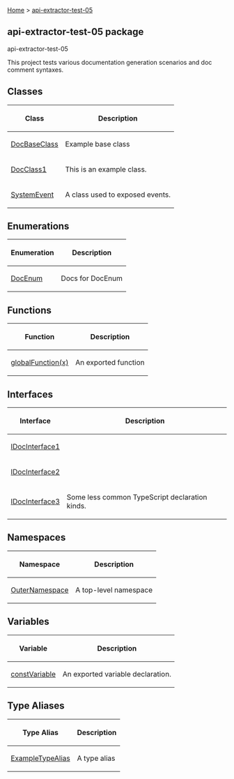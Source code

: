 [Home](./index) &gt; [api-extractor-test-05](./api-extractor-test-05.md)

## api-extractor-test-05 package

api-extractor-test-05

This project tests various documentation generation scenarios and doc comment syntaxes.

## Classes

|  <p>Class</p> | <p>Description</p> |
|  --- | --- |
|  <p>[DocBaseClass](./api-extractor-test-05.docbaseclass.md)</p> | <p>Example base class</p> |
|  <p>[DocClass1](./api-extractor-test-05.docclass1.md)</p> | <p>This is an example class.</p> |
|  <p>[SystemEvent](./api-extractor-test-05.systemevent.md)</p> | <p>A class used to exposed events.</p> |

## Enumerations

|  <p>Enumeration</p> | <p>Description</p> |
|  --- | --- |
|  <p>[DocEnum](./api-extractor-test-05.docenum.md)</p> | <p>Docs for DocEnum</p> |

## Functions

|  <p>Function</p> | <p>Description</p> |
|  --- | --- |
|  <p>[globalFunction(x)](./api-extractor-test-05.globalfunction.md)</p> | <p>An exported function</p> |

## Interfaces

|  <p>Interface</p> | <p>Description</p> |
|  --- | --- |
|  <p>[IDocInterface1](./api-extractor-test-05.idocinterface1.md)</p> | <p></p> |
|  <p>[IDocInterface2](./api-extractor-test-05.idocinterface2.md)</p> | <p></p> |
|  <p>[IDocInterface3](./api-extractor-test-05.idocinterface3.md)</p> | <p>Some less common TypeScript declaration kinds.</p> |

## Namespaces

|  <p>Namespace</p> | <p>Description</p> |
|  --- | --- |
|  <p>[OuterNamespace](./api-extractor-test-05.outernamespace.md)</p> | <p>A top-level namespace</p> |

## Variables

|  <p>Variable</p> | <p>Description</p> |
|  --- | --- |
|  <p>[constVariable](./api-extractor-test-05.constvariable.md)</p> | <p>An exported variable declaration.</p> |

## Type Aliases

|  <p>Type Alias</p> | <p>Description</p> |
|  --- | --- |
|  <p>[ExampleTypeAlias](./api-extractor-test-05.exampletypealias.md)</p> | <p>A type alias</p> |

